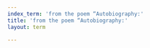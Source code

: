 ```yaml
---
index_term: 'from the poem “Autobiography:'
title: 'from the poem “Autobiography:'
layout: term

---
```

